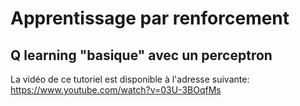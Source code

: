 # Apprentissage par renforcement
## Q learning "basique" avec un perceptron

La vidéo de ce tutoriel est disponible à l'adresse suivante:<br>
https://www.youtube.com/watch?v=03U-3BOqfMs


